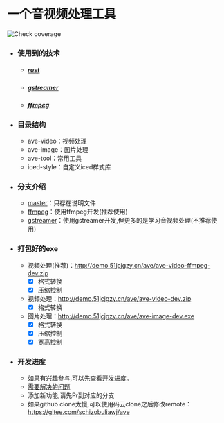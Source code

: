 # 一个音视频处理工具

![Check coverage](https://github.com/schizobulia/ave/workflows/Rust/badge.svg?branch=master)

- ### 使用到的技术
    - ##### [rust](https://www.rust-lang.org)
    - ##### [gstreamer](https://gstreamer.freedesktop.org)
    - ##### [ffmpeg](https://ffmpeg.org)

- ### 目录结构
    + ave-video：视频处理
    + ave-image：图片处理
    + ave-tool：常用工具
    + iced-style：自定义iced样式库

- ### 分支介绍
    + [master](https://github.com/schizobulia/ave)：只存在说明文件
    + [ffmpeg](https://github.com/schizobulia/ave/tree/ffmpeg)：使用ffmpeg开发(推荐使用)
    + [gstreamer](https://github.com/schizobulia/ave/tree/gstreamer)：使用gstreamer开发,但更多的是学习音视频处理(不推荐使用)

- ### 打包好的exe
    + 视频处理(推荐)：http://demo.51jcjgzy.cn/ave/ave-video-ffmpeg-dev.zip
        - [x] 格式转换
        - [x] 压缩控制

    + 视频处理：http://demo.51jcjgzy.cn/ave/ave-video-dev.zip
        - [x] 格式转换

    + 图片处理：http://demo.51jcjgzy.cn/ave/ave-image-dev.exe
        - [x] 格式转换
        - [x] 压缩控制
        - [x] 宽高控制

- ### 开发进度
    + 如果有兴趣参与,可以先查看[开发进度](https://github.com/schizobulia/ave/projects/1)。
    + [需要解决的问题](https://github.com/schizobulia/ave/projects/1#column-12468586)
    + 添加新功能,请先Pr到对应的分支
    + 如果github clone太慢,可以使用码云clone之后修改remote：https://gitee.com/schizobuliawj/ave
